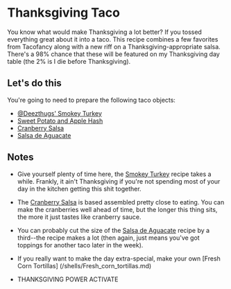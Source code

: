 Thanksgiving Taco
=================

You know what would make Thanksgiving a lot better? If you tossed everything great about it into a taco. This recipe combines a few favorites from Tacofancy along with a new riff on a Thanksgiving-appropriate salsa. There's a 98% chance that these will be featured on my Thanksgiving day table (the 2% is I die before Thanksgiving).

Let's do this
-------------

You're going to need to prepare the following taco objects: 

* [@Deezthugs' Smokey Turkey](/base_layers/smokey_turkey.md)
* [Sweet Potato and Apple Hash](/sweet_potato_and_apple_hash.md)
* [Cranberry Salsa](/condiments/cranberry_salsa.md)
* [Salsa de Aguacate](/condiments/salsa_de_aguacate.md)

Notes
-----

* Give yourself plenty of time here, the [Smokey Turkey](/base_layers/smokey_turkey.md) recipe takes a while. Frankly, it ain't Thanksgiving if you're not spending most of your day in the kitchen getting this shit together. 

* The [Cranberry Salsa](/condiments/cranberry_salsa.md) is based assembled pretty close to eating. You can make the cranberries well ahead of time, but the longer this thing sits, the more it just tastes like cranberry sauce.

* You can probably cut the size of the [Salsa de Aguacate](/condiments/salsa_de_aguacate.md) recipe by a third--the recipe makes a lot (then again, just means you've got toppings for another taco later in the week).

* If you really want to make the day extra-special, make your own [Fresh Corn Tortillas] (/shells/Fresh_corn_tortillas.md)

* THANKSGIVING POWER ACTIVATE